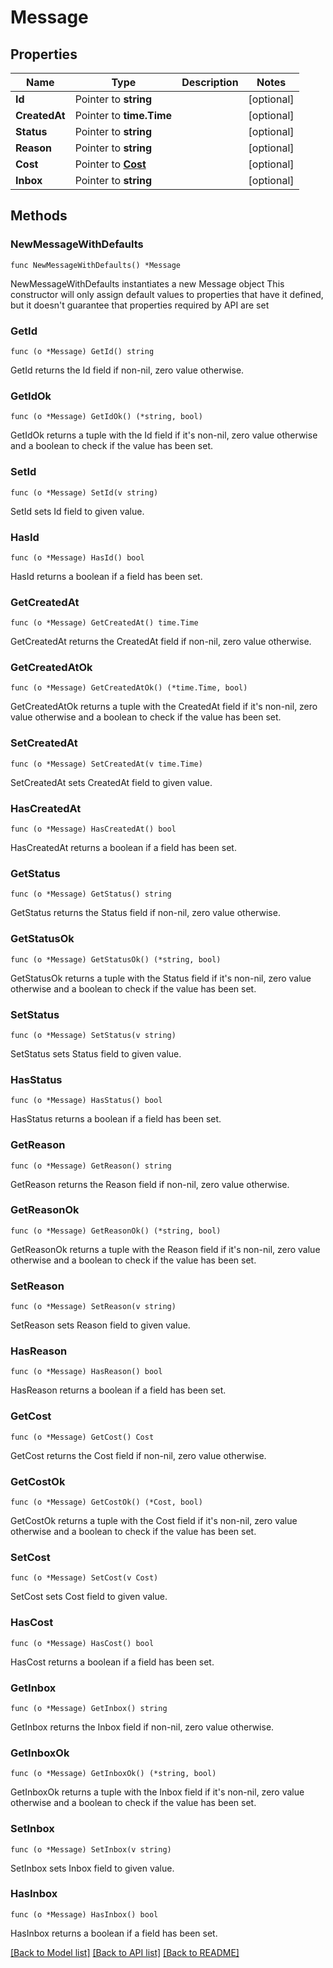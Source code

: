 # Message

## Properties

Name | Type | Description | Notes
------------ | ------------- | ------------- | -------------
**Id** | Pointer to **string** |  | [optional] 
**CreatedAt** | Pointer to **time.Time** |  | [optional] 
**Status** | Pointer to **string** |  | [optional] 
**Reason** | Pointer to **string** |  | [optional] 
**Cost** | Pointer to [**Cost**](Cost.md) |  | [optional] 
**Inbox** | Pointer to **string** |  | [optional] 

## Methods

### NewMessageWithDefaults

`func NewMessageWithDefaults() *Message`

NewMessageWithDefaults instantiates a new Message object
This constructor will only assign default values to properties that have it defined,
but it doesn't guarantee that properties required by API are set

### GetId

`func (o *Message) GetId() string`

GetId returns the Id field if non-nil, zero value otherwise.

### GetIdOk

`func (o *Message) GetIdOk() (*string, bool)`

GetIdOk returns a tuple with the Id field if it's non-nil, zero value otherwise
and a boolean to check if the value has been set.

### SetId

`func (o *Message) SetId(v string)`

SetId sets Id field to given value.

### HasId

`func (o *Message) HasId() bool`

HasId returns a boolean if a field has been set.

### GetCreatedAt

`func (o *Message) GetCreatedAt() time.Time`

GetCreatedAt returns the CreatedAt field if non-nil, zero value otherwise.

### GetCreatedAtOk

`func (o *Message) GetCreatedAtOk() (*time.Time, bool)`

GetCreatedAtOk returns a tuple with the CreatedAt field if it's non-nil, zero value otherwise
and a boolean to check if the value has been set.

### SetCreatedAt

`func (o *Message) SetCreatedAt(v time.Time)`

SetCreatedAt sets CreatedAt field to given value.

### HasCreatedAt

`func (o *Message) HasCreatedAt() bool`

HasCreatedAt returns a boolean if a field has been set.

### GetStatus

`func (o *Message) GetStatus() string`

GetStatus returns the Status field if non-nil, zero value otherwise.

### GetStatusOk

`func (o *Message) GetStatusOk() (*string, bool)`

GetStatusOk returns a tuple with the Status field if it's non-nil, zero value otherwise
and a boolean to check if the value has been set.

### SetStatus

`func (o *Message) SetStatus(v string)`

SetStatus sets Status field to given value.

### HasStatus

`func (o *Message) HasStatus() bool`

HasStatus returns a boolean if a field has been set.

### GetReason

`func (o *Message) GetReason() string`

GetReason returns the Reason field if non-nil, zero value otherwise.

### GetReasonOk

`func (o *Message) GetReasonOk() (*string, bool)`

GetReasonOk returns a tuple with the Reason field if it's non-nil, zero value otherwise
and a boolean to check if the value has been set.

### SetReason

`func (o *Message) SetReason(v string)`

SetReason sets Reason field to given value.

### HasReason

`func (o *Message) HasReason() bool`

HasReason returns a boolean if a field has been set.

### GetCost

`func (o *Message) GetCost() Cost`

GetCost returns the Cost field if non-nil, zero value otherwise.

### GetCostOk

`func (o *Message) GetCostOk() (*Cost, bool)`

GetCostOk returns a tuple with the Cost field if it's non-nil, zero value otherwise
and a boolean to check if the value has been set.

### SetCost

`func (o *Message) SetCost(v Cost)`

SetCost sets Cost field to given value.

### HasCost

`func (o *Message) HasCost() bool`

HasCost returns a boolean if a field has been set.

### GetInbox

`func (o *Message) GetInbox() string`

GetInbox returns the Inbox field if non-nil, zero value otherwise.

### GetInboxOk

`func (o *Message) GetInboxOk() (*string, bool)`

GetInboxOk returns a tuple with the Inbox field if it's non-nil, zero value otherwise
and a boolean to check if the value has been set.

### SetInbox

`func (o *Message) SetInbox(v string)`

SetInbox sets Inbox field to given value.

### HasInbox

`func (o *Message) HasInbox() bool`

HasInbox returns a boolean if a field has been set.


[[Back to Model list]](../README.md#documentation-for-models) [[Back to API list]](../README.md#documentation-for-api-endpoints) [[Back to README]](../README.md)


